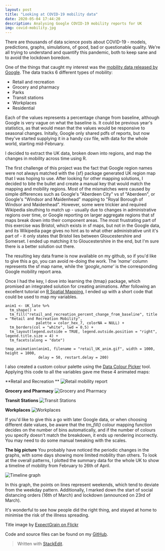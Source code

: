 ```yaml
---
layout: post
title: "Looking at COVID-19 mobility data"
date: 2020-05-04 17:44:20
description: Analysing Google COVID-19 mobility reports for UK
img: covid-mobility.jpg  
---
```



There are thousands of data science posts about COVID-19 - models, predictions, graphs, simulations, of good, bad or questionable quality. We're all trying to understand and quantify this pandemic, both to keep sane and to avoid the lockdown boredom.

One of the things that caught my interest was the [mobility data released by Google](https://www.blog.google/technology/health/covid-19-community-mobility-reports?hl=en). The data tracks 6 different types of mobility:
 - Retail and recreation
 - Grocery and pharmacy
 - Parks
 - Transit stations
 - Workplaces
 - Residential

Each of the values represents a percentage change from baseline, although Google is very vague on what the baseline is. It could be previous year's statistics, as that would mean that the values would be responsive to seasonal changes. Initally, Google only shared pdfs of reports, but now they've started supplying it in a handy csv file, with data for the whole world, starting mid-February.

I decided to extract the UK data, broken down into regions, and map the changes in mobility across time using R.

 The first challenge of this project was the fact that Google region names were not always matched with the {sf} package generated UK region map that I was hoping to use. After looking for other mapping solutions, I decided to bite the bullet and create a manual key that would match the mapping and mobility regions. Most of the mismatches were caused by simple differences such as Google's "Aberdeen City" vs sf "Aberdeen", or Google's "Windsor and Maidenhead" mapping to "Royal Borough of Windsor and Maidenhead". However, some were trickier and required Wikipedia sleuthing to match up - usually due to changes in administrative regions over time, or Google reporting on larger aggregate regions that sf maps break down into their component areas. The most frustrating part of this exercise was Bristol, which exists in sf maps, but not in the Google data, and its Wikipedia page gives no hint as to what other administrative unit it's part of - it only states that Bristol lies between Gloucestershire and Somerset. I ended up matching it to Gloucestershire in the end, but I'm sure there is a better solution out there.

The resulting key data frame is now available on my github, so if you'd like to give this a go, you can avoid re-doing the work. The *'name'* column represents the sf map name, while the *'google_name'* is the corresponding Google mobility report area.

Once I had the key, I dove into learning the {tmap} package, which promised an integrated solution for creating animations. After following an excellent tutorial on [R Spatial Mapping](https://spatialanalysis.github.io/lab_tutorials/4_R_Mapping.html), I ended up with a short code that could be used to map my variables.

    anim1 <- UK_late %>%
      tm_shape() +
      tm_fill("retail_and_recreation_percent_change_from_baseline", title = "Retail and Recreation Mobility", 
                  palette = color_hex_7, colorNA = NULL) +
      tm_borders(col = "white", lwd = 0.5) +
      tm_layout(legend.outside = TRUE, legend.outside.position = "right", legend.title.size = 4) +
      tm_facets(along = "date")
    
    tmap_animation(anim1, filename = "retail_UK_anim.gif", width = 1000, height = 1000,
                   delay = 50, restart.delay = 200)

I also created a custom colour palette using the [Data Colour Picker](https://learnui.design/tools/data-color-picker.html) tool.
 Applying this code to all the variables gave me these 4 animated maps:

**Retail and Recreation **
![Retail mobility report](https://github.com/EvaMurzyn/EvaMurzyn.github.io/blob/master/assets/img/retail_UK_anim.gif)

**Grocery and Pharmacy**
![Grocery and Pharmacy](https://github.com/EvaMurzyn/EvaMurzyn.github.io/blob/master/assets/img/grocery_UK_anim.gif)

**Transit Stations**
![Transit Stations](https://github.com/EvaMurzyn/EvaMurzyn.github.io/blob/master/assets/img/transit_UK_anim.gif)

**Workplaces**
![Workplaces](https://github.com/EvaMurzyn/EvaMurzyn.github.io/blob/master/assets/img/workplace_UK_anim.gif)

If you'd like to give this a go with later Google data, or when choosing different date values, be aware that the *tm_fill()* colour mapping function decides on the number of bins automatically, and if the number of colours you specify doesn't match the breakdown, it ends up rendering incorrectly. You may need to do some manual tweaking with the scales.

**The big picture**
You probably have noticed the periodic changes in the graphs, with some days showing more limited mobility than others. To look at the overall patterns, I plotted the summary data for the whole UK to show a timeline of mobility from February to 26th of April.

![Timeline graph](https://github.com/EvaMurzyn/EvaMurzyn.github.io/blob/master/assets/img/timeline.png)

In this graph, the points on lines represent weekends, which tend to deviate from the weekday pattern. Additionally, I marked down the start of social distancing orders (16th of March) and lockdown (announced on 23rd of March). 

It's wonderful to see how people did the right thing, and stayed at home to minimise the risk of the illness spreading. 

Title image by [ExpectGrain on Flickr](https://www.flickr.com/photos/spedster/22614419698)

Code and source files can be found on my [GitHub](https://github.com/EvaMurzyn/Blog_data/tree/master/2020-05-04-Covid_mobility).
> Written with [StackEdit](https://stackedit.io/).
